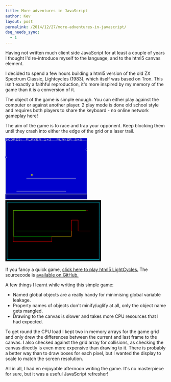 ```yaml
---
title: More adventures in JavaScript
author: Kev
layout: post
permalink: /2014/12/27/more-adventures-in-javascript/
dsq_needs_sync:
  - 1
---
```

Having not written much client side JavaScript for at least a couple of years I thought I'd re-introduce myself to the language, and to the html5 canvas element.

I decided to spend a few hours building a html5 version of the old ZX Spectrum Classic, Lightcycles (1983), which itself was based on Tron. This isn't exactly a faithful reproduction, it's more inspired by my memory of the game than it is a conversion of it.

The object of the game is simple enough. You can either play against the computer or against another player. 2 play mode is done old school style and requires both players to share the keyboard - no online network gameplay here!

The aim of the game is to race and trap your opponent. Keep blocking them until they crash into either the edge of the grid or a laser trail.

![ZX Spectrum](/images/lightcycles-zx.gif "Original ZX Spectrum version of Light Cycles by PSS")
[![HTML5 Canvas](/images/lightcycles-canvas.png "HTML5 Canvas version of LightCycles - Click to play!")](/stuff/lightcycles/lightcycles.html)

If you fancy a quick game, [click here to play html5 LightCycles.](/stuff/lightcycles/lightcycles.html) The sourcecode is [available on GitHub.](https://github.com/YorkshireKev/LightCycles)

A few things I learnt while writing this simple game:

- Named global objects are a really handy for minimising global variable leakage.
- Property names of objects don't minify/uglify at all, only the object name gets mangled.
- Drawing to the canvas is slower and takes more CPU resources that I had expected.

To get round the CPU load I kept two in memory arrays for the game grid and only drew the differences between the current and last frame to the canvas. I also checked against the grid array for collisions, as checking the canvas directly is even more expensive than drawing to it. There is probably a better way than to draw boxes for each pixel, but I wanted the display to scale to match the screen resolution.

All in all, I had en enjoyable afternoon writing the game. It's no masterpiece for sure, but it was a useful JavaScript refresher!